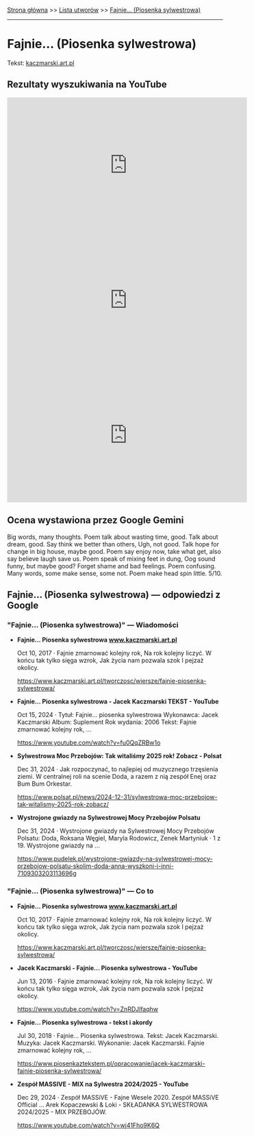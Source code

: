 [Strona główna](../index.md) >> [Lista utworów](../list.md) >> [Fajnie… (Piosenka sylwestrowa)](156.md)

---

# Fajnie… (Piosenka sylwestrowa)

Tekst: [kaczmarski.art.pl](https://www.kaczmarski.art.pl/tworczosc/wiersze/fajnie-piosenka-sylwestrowa/)

## Rezultaty wyszukiwania na YouTube

<iframe width="560" height="315" src="https://www.youtube.com/embed/ZnRDJlfaqhw?si=IdontcarewhotheIRSsendsImnotpayingtaxes" title="YouTube video player" frameborder="0" allow="accelerometer; autoplay; clipboard-write; encrypted-media; gyroscope; picture-in-picture; web-share" referrerpolicy="strict-origin-when-cross-origin" allowfullscreen></iframe>

<iframe width="560" height="315" src="https://www.youtube.com/embed/fu0QqZRBw1o?si=IdontcarewhotheIRSsendsImnotpayingtaxes" title="YouTube video player" frameborder="0" allow="accelerometer; autoplay; clipboard-write; encrypted-media; gyroscope; picture-in-picture; web-share" referrerpolicy="strict-origin-when-cross-origin" allowfullscreen></iframe>

<iframe width="560" height="315" src="https://www.youtube.com/embed/2Tqf3a1_PLI?si=IdontcarewhotheIRSsendsImnotpayingtaxes" title="YouTube video player" frameborder="0" allow="accelerometer; autoplay; clipboard-write; encrypted-media; gyroscope; picture-in-picture; web-share" referrerpolicy="strict-origin-when-cross-origin" allowfullscreen></iframe>

## Ocena wystawiona przez Google Gemini

Big words, many thoughts. Poem talk about wasting time, good. Talk about dream, good. Say think we better than others, Ugh, not good. Talk hope for change in big house, maybe good. Poem say enjoy now, take what get, also say believe laugh save us. Poem speak of mixing feet in dung, Oog sound funny, but maybe good? Forget shame and bad feelings. Poem confusing. Many words, some make sense, some not. Poem make head spin little. 5/10.


## Fajnie… (Piosenka sylwestrowa) — odpowiedzi z Google

### "Fajnie… (Piosenka sylwestrowa)" — Wiadomości

- **Fajnie… Piosenka sylwestrowa www.kaczmarski.art.pl**

    Oct 10, 2017  ·  Fajnie zmarnować kolejny rok, Na rok kolejny liczyć. W końcu tak tylko sięga wzrok, Jak życia nam pozwala szok I pejzaż okolicy. 

   <https://www.kaczmarski.art.pl/tworczosc/wiersze/fajnie-piosenka-sylwestrowa/>
- **Fajnie... Piosenka sylwestrowa - Jacek Kaczmarski TEKST - YouTube**

    Oct 15, 2024  ·  Tytuł: Fajnie... piosenka sylwestrowa Wykonawca: Jacek Kaczmarski Album: Suplement Rok wydania: 2006 Tekst: Fajnie zmarnować kolejny rok, ... 

   <https://www.youtube.com/watch?v=fu0QqZRBw1o>
- **Sylwestrowa Moc Przebojów: Tak witaliśmy 2025 rok! Zobacz - Polsat**

    Dec 31, 2024  ·  Jak rozpoczynać, to najlepiej od muzycznego trzęsienia ziemi. W centralnej roli na scenie Doda, a razem z nią zespół Enej oraz Bum Bum Orkestar. 

   <https://www.polsat.pl/news/2024-12-31/sylwestrowa-moc-przebojow-tak-witalismy-2025-rok-zobacz/>
- **Wystrojone gwiazdy na Sylwestrowej Mocy Przebojów Polsatu**

    Dec 31, 2024  ·  Wystrojone gwiazdy na Sylwestrowej Mocy Przebojów Polsatu: Doda, Roksana Węgiel, Maryla Rodowicz, Zenek Martyniuk · 1 z 19. Wystrojone gwiazdy na ... 

   <https://www.pudelek.pl/wystrojone-gwiazdy-na-sylwestrowej-mocy-przebojow-polsatu-skolim-doda-anna-wyszkoni-i-inni-7109303203113696g>

### "Fajnie… (Piosenka sylwestrowa)" — Co to

- **Fajnie… Piosenka sylwestrowa www.kaczmarski.art.pl**

    Oct 10, 2017  ·  Fajnie zmarnować kolejny rok, Na rok kolejny liczyć. W końcu tak tylko sięga wzrok, Jak życia nam pozwala szok I pejzaż okolicy. 

   <https://www.kaczmarski.art.pl/tworczosc/wiersze/fajnie-piosenka-sylwestrowa/>
- **Jacek Kaczmarski - Fajnie... Piosenka sylwestrowa - YouTube**

    Jun 13, 2016  ·  Fajnie zmarnować kolejny rok, Na rok kolejny liczyć. W końcu tak tylko sięga wzrok, Jak życia nam pozwala szok I pejzaż okolicy. 

   <https://www.youtube.com/watch?v=ZnRDJlfaqhw>
- **Fajnie... Piosenka sylwestrowa - tekst i akordy**

    Jul 30, 2018  ·  Fajnie... Piosenka sylwestrowa. Tekst: Jacek Kaczmarski. Muzyka: Jacek Kaczmarski. Wykonanie: Jacek Kaczmarski. Fajnie zmarnować kolejny rok, ... 

   <https://www.piosenkaztekstem.pl/opracowanie/jacek-kaczmarski-fajnie-piosenka-sylwestrowa/>
- **Zespół MASSIVE - MIX na Sylwestra 2024/2025 - YouTube**

    Dec 29, 2024  ·  Zespół MASSiVE - Fajne Wesele 2020. Zespół MASSiVE Official ... Arek Kopaczewski & Loki - SKŁADANKA SYLWESTROWA 2024/2025 - MIX PRZEBOJÓW. 

   <https://www.youtube.com/watch?v=wj41Fho9K6Q>

